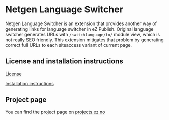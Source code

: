 # Netgen Language Switcher
Netgen Language Switcher is an extension that provides another way of generating links for language switcher in eZ Publish.
Original language switcher generates URLs with `/switchlanguage/to/` module view, which is not really SEO friendly. This
extension mitigates that problem by generating correct full URLs to each siteaccess variant of current page.

## License and installation instructions
[License](LICENSE)

[Installation instructions](doc/INSTALL.md)

## Project page

You can find the project page on [projects.ez.no](http://projects.ez.no/nglanguageswitcher)
